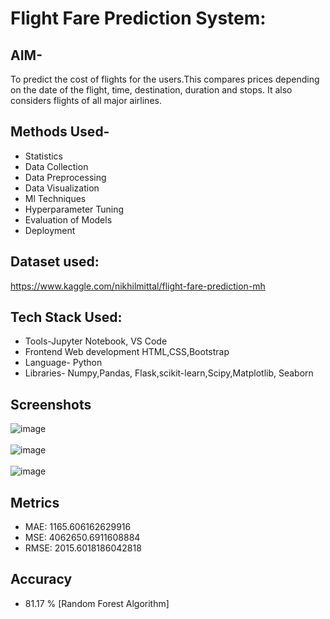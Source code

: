 # Flight Fare Prediction System:

## AIM-
To predict the cost of flights for the users.This compares prices depending on the date of the flight, time, destination, duration and stops. It also considers flights of all major airlines.

## Methods Used-
* Statistics 
* Data Collection 
* Data Preprocessing
* Data Visualization
* Ml Techniques 
* Hyperparameter Tuning
* Evaluation of Models
* Deployment

## Dataset used:
https://www.kaggle.com/nikhilmittal/flight-fare-prediction-mh

## Tech Stack Used:
* Tools-Jupyter Notebook, VS Code
* Frontend Web development HTML,CSS,Bootstrap
* Language- Python
* Libraries- Numpy,Pandas, Flask,scikit-learn,Scipy,Matplotlib, Seaborn 


## Screenshots
![image](https://user-images.githubusercontent.com/65723273/137799982-c3f9f4b9-1b35-468d-b7ef-123ecc840360.png)
</br>
</br>
![image](https://user-images.githubusercontent.com/65723273/137800006-8760bf8f-b735-46c4-94cf-ee43103a8b62.png)
</br>
</br>
![image](https://user-images.githubusercontent.com/65723273/137799910-6243ff08-83db-4c40-8fd9-5932646ebfae.png)
</br>


## Metrics
* MAE: 1165.606162629916
* MSE: 4062650.6911608884
* RMSE: 2015.6018186042818

## Accuracy
* 81.17 % [Random Forest Algorithm]
